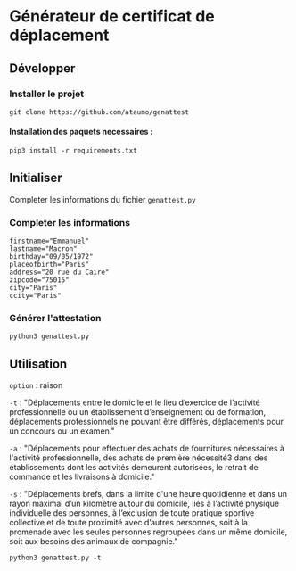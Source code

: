 # Générateur de certificat de déplacement

## Développer

### Installer le projet

```console
git clone https://github.com/ataumo/genattest
```

#### Installation des paquets necessaires :
```console
pip3 install -r requirements.txt
```

## Initialiser

Completer les informations du fichier ``genattest.py``

### Completer les informations
```
firstname="Emmanuel"
lastname="Macron"
birthday="09/05/1972"
placeofbirth="Paris"
address="20 rue du Caire"
zipcode="75015"
city="Paris"
ccity="Paris"
```

### Générer l'attestation 

```
python3 genattest.py
```

## Utilisation

`option` : raison

`-t` : "Déplacements entre le domicile et le lieu d’exercice de l’activité professionnelle ou un établissement d’enseignement ou de formation, déplacements professionnels ne pouvant être différés, déplacements pour un concours ou un examen."

`-a` : "Déplacements pour effectuer des achats de fournitures nécessaires à l'activité professionnelle, des achats de première nécessité3 dans des établissements dont les activités demeurent autorisées, le retrait de commande et les livraisons à domicile."

`-s` : "Déplacements brefs, dans la limite d'une heure quotidienne et dans un rayon maximal d’un kilomètre autour du domicile,  liés à l’activité physique individuelle des personnes, à l’exclusion de toute pratique sportive collective et de toute proximité avec d’autres personnes, soit à la promenade avec les seules personnes regroupées dans un même domicile, soit aux besoins des animaux de compagnie."

```
python3 genattest.py -t
```
